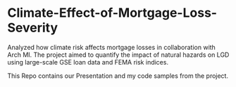 # Climate-Effect-of-Mortgage-Loss-Severity
Analyzed how climate risk affects mortgage losses in collaboration with Arch MI. The project aimed to quantify the impact of natural hazards on LGD using large-scale GSE loan data and FEMA risk indices.

This Repo contains our Presentation and my code samples from the project.
